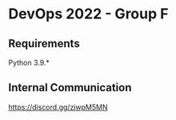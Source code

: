 # DevOps 2022 - Group F
## Requirements
Python 3.9.*
## Internal Communication
https://discord.gg/zjwpM5MN
